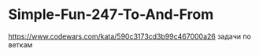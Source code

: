 # Simple-Fun-247-To-And-From
https://www.codewars.com/kata/590c3173cd3b99c467000a26
задачи по веткам 
